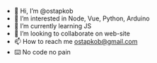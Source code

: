 - 👋 Hi, I’m @ostapkob
- 👀 I’m interested in Node, Vue, Python, Arduino
- 🌱 I’m currently learning JS
- 💞️ I’m looking to collaborate on web-site
- 📫 How to reach me ostapkob@gmail.com
- ⌨️ No code no pain
